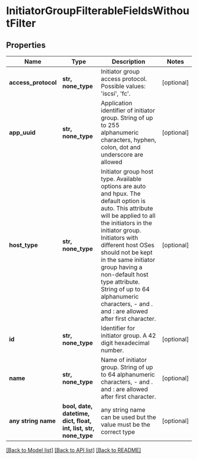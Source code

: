 # InitiatorGroupFilterableFieldsWithoutFilter


## Properties
Name | Type | Description | Notes
------------ | ------------- | ------------- | -------------
**access_protocol** | **str, none_type** | Initiator group access protocol. Possible values: &#39;iscsi&#39;, &#39;fc&#39;. | [optional] 
**app_uuid** | **str, none_type** | Application identifier of initiator group. String of up to 255 alphanumeric characters, hyphen, colon, dot and underscore are allowed | [optional] 
**host_type** | **str, none_type** | Initiator group host type. Available options are auto and hpux. The default option is auto. This attribute will be applied to all the initiators in the initiator group. Initiators with different host OSes should not be kept in the same initiator group having a non-default host type attribute. String of up to 64 alphanumeric characters, - and . and : are allowed after first character. | [optional] 
**id** | **str, none_type** | Identifier for initiator group. A 42 digit hexadecimal number. | [optional] 
**name** | **str, none_type** | Name of initiator group. String of up to 64 alphanumeric characters, - and . and : are allowed after first character. | [optional] 
**any string name** | **bool, date, datetime, dict, float, int, list, str, none_type** | any string name can be used but the value must be the correct type | [optional]

[[Back to Model list]](../README.md#documentation-for-models) [[Back to API list]](../README.md#documentation-for-api-endpoints) [[Back to README]](../README.md)


